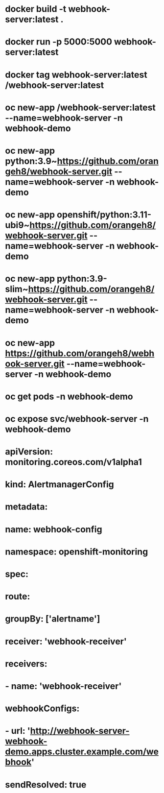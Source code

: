 
# docker build -t webhook-server:latest .
# docker run -p 5000:5000 webhook-server:latest
# docker tag webhook-server:latest <your-dockerhub-username>/webhook-server:latest
# oc new-app <your-dockerhub-username>/webhook-server:latest --name=webhook-server -n webhook-demo


# oc new-app python:3.9~https://github.com/orangeh8/webhook-server.git --name=webhook-server -n webhook-demo
# oc new-app openshift/python:3.11-ubi9~https://github.com/orangeh8/webhook-server.git --name=webhook-server -n webhook-demo
# oc new-app python:3.9-slim~https://github.com/orangeh8/webhook-server.git --name=webhook-server -n webhook-demo
# oc new-app https://github.com/orangeh8/webhook-server.git --name=webhook-server -n webhook-demo
# oc get pods -n webhook-demo
# oc expose svc/webhook-server -n webhook-demo




# apiVersion: monitoring.coreos.com/v1alpha1
# kind: AlertmanagerConfig
# metadata:
#   name: webhook-config
#   namespace: openshift-monitoring
# spec:
#   route:
#     groupBy: ['alertname']
#     receiver: 'webhook-receiver'
#   receivers:
#   - name: 'webhook-receiver'
#     webhookConfigs:
#     - url: 'http://webhook-server-webhook-demo.apps.cluster.example.com/webhook'
#       sendResolved: true